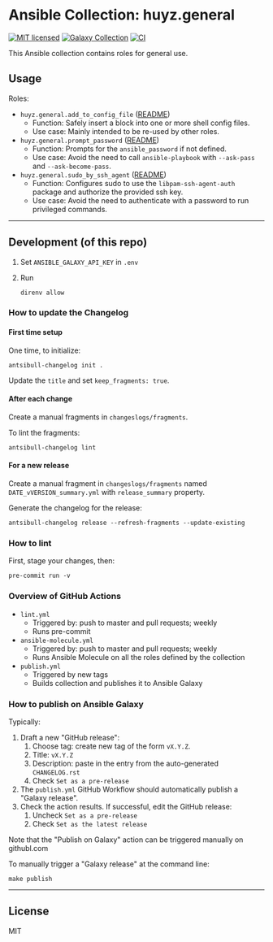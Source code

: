 # Ansible Collection: huyz.general

[![MIT licensed][badge-license]][link-license]
[![Galaxy Collection][badge-collection]][link-galaxy]
[![CI][badge-gh-actions]][link-gh-actions]

This Ansible collection contains roles for general use.

## Usage

Roles:

- `huyz.general.add_to_config_file` ([README](https://github.com/huyz/ansible-collection-huyz-general/blob/master/roles/add_to_config_file/README.md))
    - Function: Safely insert a block into one or more shell config files.
    - Use case: Mainly intended to be re-used by other roles.
- `huyz.general.prompt_password` ([README](https://github.com/huyz/ansible-collection-huyz-general/blob/master/roles/prompt_password/README.md))
    - Function: Prompts for the `ansible_password` if not defined.
    - Use case: Avoid the need to call `ansible-playbook` with `--ask-pass` and `--ask-become-pass`.
- `huyz.general.sudo_by_ssh_agent` ([README](https://github.com/huyz/ansible-collection-huyz-general/blob/master/roles/sudo_by_ssh_agent/README.md))
    - Function: Configures sudo to use the `libpam-ssh-agent-auth` package and
      authorize the provided ssh key.
    - Use case: Avoid the need to authenticate with a password to run privileged commands.

---

## Development (of this repo)

1. Set `ANSIBLE_GALAXY_API_KEY` in `.env`

1. Run

    ```shell
    direnv allow
    ```

### How to update the Changelog

#### First time setup

One time, to initialize:

```shell
antsibull-changelog init .
```

Update the `title` and set `keep_fragments: true`.

#### After each change

Create a manual fragments in `changeslogs/fragments`.

To lint the fragments:

```shell
antsibull-changelog lint
```

#### For a new release

Create a manual fragment in `changeslogs/fragments` named `DATE_vVERSION_summary.yml` with `release_summary` property.

Generate the changelog for the release:

```shell
antsibull-changelog release --refresh-fragments --update-existing
```

### How to lint

First, stage your changes, then:

```shell
pre-commit run -v
```

### Overview of GitHub Actions

- `lint.yml`
    - Triggered by: push to master and pull requests; weekly
    - Runs pre-commit
- `ansible-molecule.yml`
    - Triggered by: push to master and pull requests; weekly
    - Runs Ansible Molecule on all the roles defined by the collection
- `publish.yml`
    - Triggered by new tags
    - Builds collection and publishes it to Ansible Galaxy

### How to publish on Ansible Galaxy

Typically:

1. Draft a new "GitHub release":
    1. Choose tag: create new tag of the form `vX.Y.Z`.
    1. Title: `vX.Y.Z`
    1. Description: paste in the entry from the auto-generated `CHANGELOG.rst`
    1. Check `Set as a pre-release`
1. The `publish.yml` GitHub Workflow should automatically publish a "Galaxy release".
1. Check the action results. If successful, edit the GitHub release:
    1. Uncheck `Set as a pre-release`
    1. Check `Set as the latest release`

Note that the "Publish on Galaxy" action can be triggered manually on githubl.com

To manually trigger a "Galaxy release" at the command line:

```shell
make publish
```

---

## License

MIT

[badge-license]: https://img.shields.io/github/license/huyz/ansible-collection-huyz-general
[link-license]: https://github.com/huyz/ansible-collection-huyz-general/blob/master/LICENSE
[badge-collection]: https://img.shields.io/badge/collection-huyz.general-blue
[link-galaxy]: https://galaxy.ansible.com/huyz/general
[badge-gh-actions]: https://github.com/huyz/ansible-collection-huyz-general/actions/workflows/ansible-molecule.yml/badge.svg?event=push
[link-gh-actions]: https://github.com/huyz/ansible-collection-huyz-general/actions/workflows/ansible-molecule.yml
